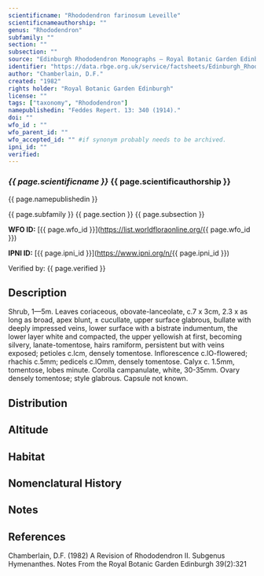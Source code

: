 ```yaml
---
scientificname: "Rhododendron farinosum Leveille"
scientificnameauthorship: ""
genus: "Rhododendron"
subfamily: ""
section: ""
subsection: ""
source: "Edinburgh Rhododendron Monographs – Royal Botanic Garden Edinburgh"
identifier: "https://data.rbge.org.uk/service/factsheets/Edinburgh_Rhododendron_Monographs.xhtml"
author: "Chamberlain, D.F."
created: "1982"
rights holder: "Royal Botanic Garden Edinburgh"
license: ""
tags: ["taxonomy", "Rhododendron"]
namepublishedin: "Feddes Repert. 13: 340 (1914)."
doi: ""
wfo_id : ""
wfo_parent_id: ""
wfo_accepted_id: "" #if synonym probably needs to be archived.                      
ipni_id: ""
verified:
---
```

### _{{ page.scientificname }}_ {{ page.scientificauthorship }}
 {{ page.namepublishedin }}

{{ page.subfamily }} {{ page.section }} {{ page.subsection }}

**WFO ID:** [{{ page.wfo_id }}](https://list.worldfloraonline.org/{{ page.wfo_id }})

**IPNI ID:** [{{ page.ipni_id }}](https://www.ipni.org/n/{{ page.ipni_id }})

Verified by: {{ page.verified }}



## Description
Shrub, 1—5m. Leaves coriaceous, obovate-lanceolate, c.7 x 3cm, 2.3 x as long as broad, apex blunt, ± cucullate, upper surface glabrous, bullate with deeply impressed veins, lower surface with a bistrate indumentum, the lower layer white and compacted, the upper yellowish at first, becoming silvery, lanate-tomentose, hairs ramiform, persistent but with veins exposed; petioles c.lcm, densely tomentose. Inflorescence c.lO-flowered; rhachis c.5mm; pedicels c.lOmm, densely tomentose. Calyx c. 1.5mm, tomentose, lobes minute. Corolla campanulate, white, 30-35mm. Ovary densely tomentose; style glabrous. Capsule not known.

## Distribution


## Altitude


## Habitat


## Nomenclatural History

                       
## Notes


## References

Chamberlain, D.F. (1982) A Revision of Rhododendron II. Subgenus Hymenanthes. Notes From the Royal Botanic Garden Edinburgh 39(2):321
